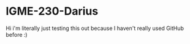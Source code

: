 # IGME-230-Darius
Hi i'm literally just testing this out because I haven't really used GitHub before :)
